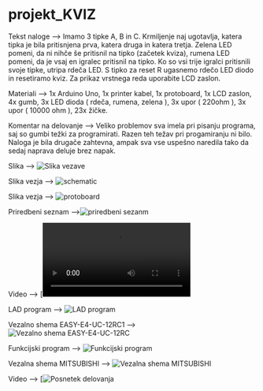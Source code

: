 # projekt_KVIZ

Tekst naloge --> Imamo 3 tipke A, B in C. Krmiljenje naj ugotavlja, katera tipka je bila pritisnjena prva, katera druga in katera tretja. Zelena LED pomeni, da ni nihče še pritisnil na tipko (začetek kviza), rumena LED pomeni, da je vsaj en igralec pritisnil na tipko. Ko so vsi trije igralci pritisnili svoje tipke, utripa rdeča LED. S tipko za reset R ugasnemo rdečo LED diodo in resetiramo kviz. Za prikaz vrstnega reda uporabite LCD zaslon.

Materiali --> 1x Arduino Uno, 1x printer kabel, 1x protoboard, 1x LCD zaslon, 4x gumb, 3x LED dioda        ( rdeča, rumena, zelena ), 3x upor ( 220ohm ), 3x upor ( 10000 ohm ), 23x žičke. 

Komentar na delovanje --> Veliko problemov sva imela pri pisanju programa, saj so gumbi težki za programirati. Razen teh težav pri progamiranju ni bilo. Naloga je bila drugače zahtevna, ampak sva vse uspešno naredila tako da sedaj naprava deluje brez napak. 


Slika --> ![Slika vezave](https://raw.githubusercontent.com/bozoslapy/projekt_KVIZ/main/IMG_20220601_075849.jpg)


Slika vezja --> ![schematic](https://raw.githubusercontent.com/bozoslapy/projekt_KVIZ/main/schematic.PNG)


Slika vezja --> ![protoboard](https://raw.githubusercontent.com/bozoslapy/projekt_KVIZ/main/image.png)


Priredbeni seznam -->![priredbeni sezanm](https://raw.githubusercontent.com/bozoslapy/projekt_KVIZ/main/siuuuu.PNG)


Video --> [![Posnetek delovanja](https://raw.githubusercontent.com/bozoslapy/projekt_KVIZ/main/petal_20220601_094539.mp4)


LAD program --> ![LAD program](https://raw.githubusercontent.com/bozoslapy/projekt_KVIZ/a73275f65a2a1e18d576af743fdbbe644eef21fb/Lad%20diagram.PNG)


Vezalno shema EASY-E4-UC-12RC1 --> ![Vezalno shema EASY-E4-UC-12RC](https://raw.githubusercontent.com/bozoslapy/projekt_KVIZ/main/vezalna%20shema%20easyeda.PNG)


Funkcijski program --> ![Funkcijski program](https://raw.githubusercontent.com/bozoslapy/projekt_KVIZ/67ea14814a81f3483eb28432d087cd38a6474edc/MIC.PNG)


Vezalna shema MITSUBISHI --> ![Vezalna shema MITSUBISHI](https://raw.githubusercontent.com/bozoslapy/projekt_KVIZ/e3bed993311b2cf9ba5153f99acc9f9804b2f517/mic%20vezava.PNG)


Video --> [![Posnetek delovanja](https://mail-attachment.googleusercontent.com/attachment/u/0/?ui=2&ik=76f729d70c&attid=0.1&permmsgid=msg-f:1735515600026078907&th=1815ca3e39b40ebb&view=att&disp=safe&saddbat=ANGjdJ8NsOyVR5yu_W1mEbO4XlEcjm4F8hDgmffnnIRXEDnJTtiKVHW0uoR-3RmgY2K_VU3-NByDZvP5O-FeN9Jn-uanemxkbpm0JlJ-fUqdcoDoMymtIlAyeLQ45KSe1fOsqTPTu9zilcTt5afKQSvxwQxOKwJNP8-ndz6fibOstD3AW4nZGnuXsTXlpZDIQqnZMKOMV_0EV33FDz3olf5ptnvcELtE2huHgld7U49_BMVokAShHVXgjheygc4gIIqK_xBQi_GUlbDk78H1sohuwWT4wwEqoHHkUqG1Krdc40j-hOseVby7E2uZQfr7hQpSgx8vOxP5HcWnxZfZYNXxekbSuoWvM0FzJgZQ_thc9vFwbGXtfoJhy8OvC9YXb43hjwi9AGca94yKTNoyiKbB8R9eBroz3q1N3ZRjdENLRJ6OYWm0_ZmyXTWjn1YTP9ozQZ1GqzI3fkxMhPOd0lquADQ27lA2es6uuu-3Kr8SlQqC6XHG9OXI2Mcte7siT_W1SW1G6GF-DGTrSrsSSwMNgKPJ-uL6oYKY-yMX3n-_XUF4EN4hisy6rY_5IQepJsKp5WbvGvjXtYfv4XA9829gIW2a_eCcTnq7Lz9hsSWF3CNy0Xvvw3RKnMvNwtrKr76BlDFV3QAIiMBikanAn3A4mwswy1VpbDmuRERTrQUKCn_PYrT_fkbf9oHL9LZW6DZfoqiaOVLT8v8pe9uJqncAqrTzeey9pJo6GCFoq02QFA7XjGczGF2KwFfAvsQ)







